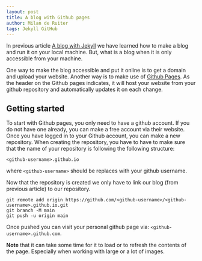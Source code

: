 ```yaml
---
layout: post
title: A blog with Github pages
author: Milan de Ruiter
tags: Jekyll GitHub 
---
```


In previous article [A blog with Jekyll](/2022-01-10/a-blog-with-jekyll) we have learned how to make a blog and run it on your local machine. But, what is a blog when it is only accessible from your machine. 

One way to make the blog accessible and put it online is to get a domain and upload your website. Another way is to make use of [Github Pages](https://pages.github.com).
As the header on the Github pages indicates, it will host your website from your github repository and automatically updates it on each change.


## Getting started

To start with Github pages, you only need to have a github account. If you do not have one already, you can make a free account via their website.
Once you have logged in to your Github account, you can make a new repository. When creating the repository, you have to have to make sure that the name of your repository is following the following structure:
```
<github-username>.github.io
```
where `<github-username>` should be replaces with your github username.

Now that the repository is created we only have to link our blog (from previous article) to our repository. 

```
git remote add origin https://github.com/<github-username>/<github-username>.github.io.git
git branch -M main
git push -u origin main
```

Once pushed you can visit your personal github page via: `<github-username>.github.com`.

<b>Note</b> that it can take some time for it to load or to refresh the contents of the page. Especially when working with large or a lot of images. 
